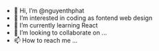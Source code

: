 - 👋 Hi, I’m @nguyenthphat
- 👀 I’m interested in coding as fontend web design
- 🌱 I’m currently learning React
- 💞️ I’m looking to collaborate on ...
- 📫 How to reach me ...

<!---
nguyenthphat/nguyenthphat is a ✨ special ✨ repository because its `README.md` (this file) appears on your GitHub profile.
You can click the Preview link to take a look at your changes.
--->
